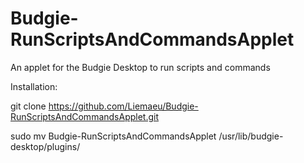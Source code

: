 # Budgie-RunScriptsAndCommandsApplet
An applet for the Budgie Desktop to run scripts and commands 


Installation:

git clone https://github.com/Liemaeu/Budgie-RunScriptsAndCommandsApplet.git

sudo mv Budgie-RunScriptsAndCommandsApplet /usr/lib/budgie-desktop/plugins/
